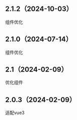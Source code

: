 ## 2.1.2（2024-10-03）
组件优化
## 2.1.0（2024-07-14）
组件优化
## 2.1（2024-02-09）
优化组件
## 2.0.3（2024-02-09）
适配vue3
